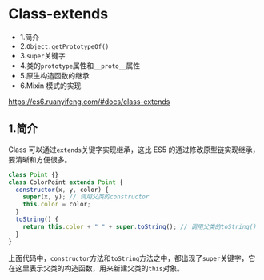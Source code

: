 # Class-extends

- 1.简介
- 2.`Object.getPrototypeOf()`
- 3.`super`关键字
- 4.类的`prototype`属性和`__proto__`属性
- 5.原生构造函数的继承
- 6.Mixin 模式的实现

https://es6.ruanyifeng.com/#docs/class-extends

## 1.简介

Class 可以通过`extends`关键字实现继承，这比 ES5 的通过修改原型链实现继承，要清晰和方便很多。

```javascript
class Point {}
class ColorPoint extends Point {
  constructor(x, y, color) {
    super(x, y); // 调用父类的constructor
    this.color = color;
  }
  toString() {
    return this.color + " " + super.toString(); // 调用父类的toString()
  }
}
```

上面代码中，`constructor`方法和`toString`方法之中，都出现了`super`关键字，它在这里表示父类的构造函数，用来新建父类的`this`对象。
